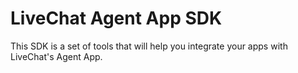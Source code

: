 # LiveChat Agent App SDK

This SDK is a set of tools that will help you integrate your apps with LiveChat's Agent App.
